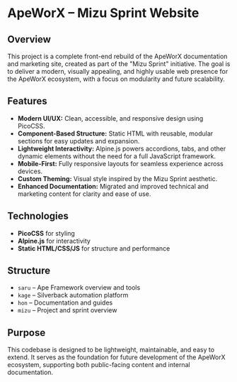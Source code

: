 # ApeWorX – Mizu Sprint Website

## Overview

This project is a complete front-end rebuild of the ApeWorX documentation and marketing site, created as part of the "Mizu Sprint" initiative. The goal is to deliver a modern, visually appealing, and highly usable web presence for the ApeWorX ecosystem, with a focus on modularity and future scalability.

## Features

- **Modern UI/UX:** Clean, accessible, and responsive design using PicoCSS.
- **Component-Based Structure:** Static HTML with reusable, modular sections for easy updates and expansion.
- **Lightweight Interactivity:** Alpine.js powers accordions, tabs, and other dynamic elements without the need for a full JavaScript framework.
- **Mobile-First:** Fully responsive layouts for seamless experience across devices.
- **Custom Theming:** Visual style inspired by the Mizu Sprint aesthetic.
- **Enhanced Documentation:** Migrated and improved technical and marketing content for clarity and ease of use.

## Technologies

- **PicoCSS** for styling
- **Alpine.js** for interactivity
- **Static HTML/CSS/JS** for structure and performance

## Structure

- `saru` – Ape Framework overview and tools
- `kage` – Silverback automation platform
- `hon` – Documentation and guides
- `mizu` – Project and sprint overview

## Purpose

This codebase is designed to be lightweight, maintainable, and easy to extend. It serves as the foundation for future development of the ApeWorX ecosystem, supporting both public-facing content and internal documentation.
